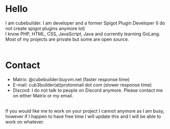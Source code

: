 # Hello
I am cubebuilder. I am developer and a former Spigot Plugin Developer (I do not create spigot plugins anymore lol)
<br>
I know PHP, HTML, CSS, JavaScript, Java and currently learning GoLang.
<br>
Most of my projects are private but some are open source.
<br>
<br>
# Contact
* Matrix: @cubebuilder:buyvm.net (faster response time)
* E-mail: cub3builder(at)protonmail dot com (slower response time)
* Discord: I do not talk to people on Discord anymore. Please contact me on either Matrix or my email.
<br>
If you would like me to work on your project I cannot anymore as I am busy, however if I happen to have free time I will update this and I will be able to work on whatever.
